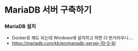 # MariaDB 서버 구축하기

### MariaDB 설치
- Docker로 해도 되는데 Windows에 설치하고 하면 더 번거러우니....
- https://mariadb.com/kb/en/mariadb-server-10-5-9/